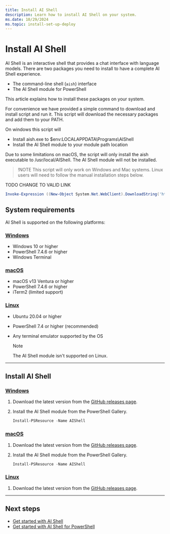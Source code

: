 ```yaml
---
title: Install AI Shell
description: Learn how to install AI Shell on your system.
ms.date: 10/29/2024
ms.topic: install-set-up-deploy
---
```

# Install AI Shell

AI Shell is an interactive shell that provides a chat interface with language models. There are two
packages you need to install to have a complete AI Shell experience.

- The command-line shell (`aish`) interface
- The AI Shell module for PowerShell

This article explains how to install these packages on your system.

<!-- TODO add details for an installer script for users to run and bypass most of the steps -->

For convenience we have provided a simple command to download and install script and run it. This script will download the necessary packages and add them to your PATH.

On windows this script will
- Install aish.exe to $env:LOCALAPPDATA\Programs\AIShell
- Install the AI Shell module to your module path location

Due to some limitations on macOS, the script will only install the aish executable to
/usr/local/AIShell. The AI Shell module will not be installed.

>!NOTE This script will only work on Windows and Mac systems. Linux users will need to follow the manual installation steps below.

TODO CHANGE TO VALID LINK
```powershell
Invoke-Expression ((New-Object System.Net.WebClient).DownloadString('https://raw.githubusercontent.com/ExampleUser/ExampleRepo/main/script.ps1')) 
```
## System requirements

AI Shell is supported on the following platforms:

<!-- markdownlint-disable MD023 MD024 MD051 -->
### [Windows](#tab/windows)

- Windows 10 or higher
- PowerShell 7.4.6 or higher
- Windows Terminal

### [macOS](#tab/macos)

- macOS v13 Ventura or higher
- PowerShell 7.4.6 or higher
- iTerm2 (limited support)

### [Linux](#tab/linux)

- Ubuntu 20.04 or higher
- PowerShell 7.4 or higher (recommended)
- Any terminal emulator supported by the OS

  > [!NOTE]
  > The AI Shell module isn't supported on Linux.

<!-- markdownlint-enable MD023 MD024 MD051 -->

---

## Install AI Shell

<!-- markdownlint-disable MD023 MD024 MD051 -->
### [Windows](#tab/windows)

1. Download the latest version from the
   [GitHub releases page][03].
1. Install the AI Shell module from the PowerShell Gallery.

   ```powershell
   Install-PSResource -Name AIShell
   ```

### [macOS](#tab/macos)

1. Download the latest version from the
   [GitHub releases page][03].
1. Install the AI Shell module from the PowerShell Gallery.

   ```powershell
   Install-PSResource -Name AIShell
   ```

### [Linux](#tab/linux)

1. Download the latest version from the
   [GitHub releases page][03].

<!-- markdownlint-enable MD023 MD024 MD051 -->

---

## Next steps

- [Get started with AI Shell][02]
- [Get started with AI Shell for PowerShell][01]

<!-- link references -->
[01]: get-started/aishell-powershell.md
[02]: get-started/aishell-standalone.md
[03]: https://github.com/PowerShell/ProjectMercury/releases/latest
